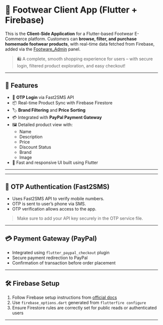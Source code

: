 # 👟 Footwear Client App (Flutter + Firebase)

This is the **Client-Side Application** for a Flutter-based Footwear E-Commerce platform. Customers can **browse, filter, and purchase homemade footwear products**, with real-time data fetched from Firebase, added via the [Footware_Admin](https://github.com/srivasishta/Footware_Admin) panel.

> 🛍️ A complete, smooth shopping experience for users – with secure login, filtered product exploration, and easy checkout!

---

## 🌟 Features

- 🔐 **OTP Login** via Fast2SMS API
- 📦 Real-time Product Sync with Firebase Firestore
- 🏷️ **Brand Filtering** and **Price Sorting**
- 💳 Integrated with **PayPal Payment Gateway**
- 🖼️ Detailed product view with:
  - Name
  - Description
  - Price
  - Discount Status
  - Brand
  - Image
- 🚀 Fast and responsive UI built using Flutter

---

---

## 🔐 OTP Authentication (Fast2SMS)

- Uses Fast2SMS API to verify mobile numbers.
- OTP is sent to user’s phone via SMS.
- OTP verification allows access to the app.

> Make sure to add your API key securely in the OTP service file.

---

## 💳 Payment Gateway (PayPal)

- Integrated using `flutter_paypal_checkout` plugin
- Secure payment redirection to PayPal
- Confirmation of transaction before order placement

---

## 🛠 Firebase Setup

1. Follow Firebase setup instructions from [official docs](https://firebase.flutter.dev/)
2. Use `firebase_options.dart` generated from `flutterfire configure`
3. Ensure Firestore rules are correctly set for public reads or authenticated users

---


